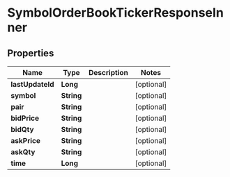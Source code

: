 

# SymbolOrderBookTickerResponseInner


## Properties

| Name | Type | Description | Notes |
|------------ | ------------- | ------------- | -------------|
|**lastUpdateId** | **Long** |  |  [optional] |
|**symbol** | **String** |  |  [optional] |
|**pair** | **String** |  |  [optional] |
|**bidPrice** | **String** |  |  [optional] |
|**bidQty** | **String** |  |  [optional] |
|**askPrice** | **String** |  |  [optional] |
|**askQty** | **String** |  |  [optional] |
|**time** | **Long** |  |  [optional] |



